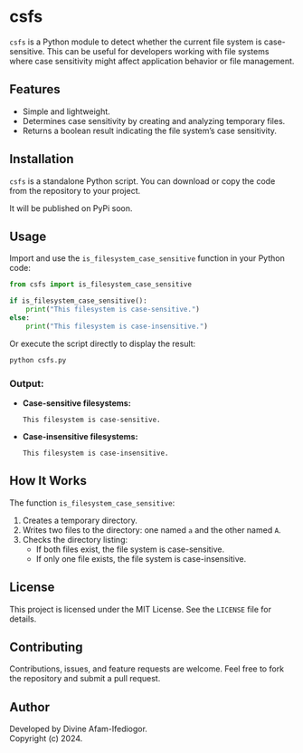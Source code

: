 # csfs

`csfs` is a Python module to detect whether the current file system is case-sensitive. This can be useful for developers working with file systems where case sensitivity might affect application behavior or file management.

## Features

- Simple and lightweight.
- Determines case sensitivity by creating and analyzing temporary files.
- Returns a boolean result indicating the file system’s case sensitivity.

## Installation

`csfs` is a standalone Python script. You can download or copy the code from the repository to your project.

It will be published on PyPi soon.

## Usage

Import and use the `is_filesystem_case_sensitive` function in your Python code:

```python
from csfs import is_filesystem_case_sensitive

if is_filesystem_case_sensitive():
    print("This filesystem is case-sensitive.")
else:
    print("This filesystem is case-insensitive.")
```

Or execute the script directly to display the result:

```bash
python csfs.py
```

### Output:

- **Case-sensitive filesystems:**
  ```
  This filesystem is case-sensitive.
  ```

- **Case-insensitive filesystems:**
  ```
  This filesystem is case-insensitive.
  ```

## How It Works

The function `is_filesystem_case_sensitive`:

1. Creates a temporary directory.
2. Writes two files to the directory: one named `a` and the other named `A`.
3. Checks the directory listing:
   - If both files exist, the file system is case-sensitive.
   - If only one file exists, the file system is case-insensitive.

## License

This project is licensed under the MIT License. See the `LICENSE` file for details.

## Contributing

Contributions, issues, and feature requests are welcome. Feel free to fork the repository and submit a pull request.

## Author

Developed by Divine Afam-Ifediogor.  
Copyright (c) 2024.

